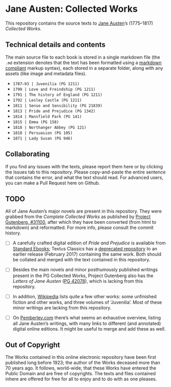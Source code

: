 # Jane Austen: Collected Works

This repository contains the source texts to [Jane Austen](https://en.wikipedia.org/wiki/Jane_Austen)’s (1775–1817) _Collected Works_.


## Technical details and contents

The main source file to each book is stored in a single markdown file (the `.md` extension denotes that the text has been formatted using a [markdown compliant](http://commonmark.org) markup syntax), each stored in a separate folder, along with any assets (like image and metadata files).

- `1787–93 | Juvenilia (PG 1211)`
- `1790 | Love and Freindship (PG 1211)`
- `1791 | The history of England (PG 1211)`
- `1792 | Lesley Castle (PG 1211)`
- `1811 | Sense and Sensibility (PG 21839)`
- `1813 | Pride and Prejudice (PG 1342)`
- `1814 | Mansfield Park (PG 141)`
- `1815 | Emma (PG 158)`
- `1818 | Northanger Abbey (PG 121)`
- `1818 | Persuasion (PG 105)`
- `1871 | Lady Susan (PG 946)`

## Collaborating

If you find any issues with the texts, please report them here or by clicking the Issues tab to this repository. Please copy-and-paste the entire sentence that contains the error, and what the text should read. For advanced users, you can make a Pull Request here on Github.

## TODO

All of Jane Austen’s major novels are present in this repository. They were grabbed from the _Complete Collected Works_ as published by [Project Gutenberg, #31100](https://www.gutenberg.org/ebooks/31100), after which they have been converted (from html to markdown) and reformatted. For more info, please consult the commit history.

- [ ] A carefully crafted digital edition of _Pride and Prejudice_ is available from [Standard Ebooks](https://standardebooks.org/ebooks/jane-austen/pride-and-prejudice); Textus Classics has a [deprecated repository](https://github.com/textvs/Pride-and-Prejudice_1342) to an earlier release (February 2017) containing the same work. Both should be collated and merged with the text contained in this repository.

- [ ] Besides the main novels and minor posthumously published writings present in the PG Collected Works, Project Gutenberg also has the _Letters of Jane Austen_ ([PG 42078](https://www.gutenberg.org/files/42078/42078-h/42078-h.htm)), which is lacking from this repository.

- [ ] In addition, [Wikipedia](https://en.wikipedia.org/wiki/Jane_Austen#List_of_works) lists quite a few other works: some unfinished fiction and other works, and three volumes of ‘Juvenilia’. Most of these minor writings are lacking from this repository.

- [ ] On [Pemberley.com](http://www.pemberley.com/janeinfo/) there’s what seems an exhaustive overview, listing all Jane Austen’s writings, with many links to different (and annotated) digital online editions. It might be useful to merge and add these as well.


## Out of Copyright

The Works contained in this online electronic repository have been first published long before 1923; the author of the Works deceased more than 70 years ago. It follows, world-wide, that these Works have entered the Public Domain and are free of copyrights. The texts and files contained inhere are offered for free for all to enjoy and to do with as one pleases.
